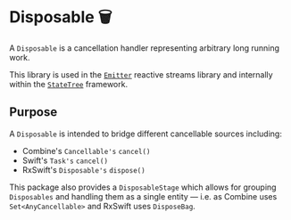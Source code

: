 # Disposable 🗑️

A `Disposable` is a cancellation handler representing arbitrary long running work.

This library is used in the [`Emitter`](https://github.com/GoodHatsLLC/Emitter) reactive streams library and internally within the [`StateTree`](https://github.com/GoodHatsLLC/StateTree) framework.

## Purpose

A `Disposable` is intended to bridge different cancellable sources including:
* Combine's `Cancellable's` `cancel()`
* Swift's `Task's` `cancel()`
* RxSwift's `Disposable's` `dispose()`

This package also provides a `DisposableStage` which allows for grouping `Disposables`
and handling them as a single entity — i.e. as Combine uses `Set<AnyCancellable>`
and RxSwift uses `DisposeBag`.
